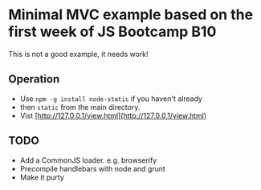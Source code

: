 # Minimal MVC example based on the first week of JS Bootcamp B10

This is not a good example, it needs work!

## Operation

- Use `npm -g install node-static` if you haven't already
- then `static` from the main directory.
- Vist [http://127.0.0.1/view.html](http://127.0.0.1/view.html)

## TODO

- Add a CommonJS loader. e.g. browserify
- Precompile handlebars with node and grunt
- Make it purty
